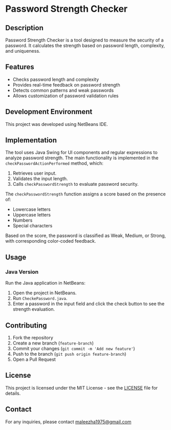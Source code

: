 # Password Strength Checker

## Description
Password Strength Checker is a tool designed to measure the security of a password. It calculates the strength based on password length, complexity, and uniqueness.

## Features
- Checks password length and complexity
- Provides real-time feedback on password strength
- Detects common patterns and weak passwords
- Allows customization of password validation rules

## Development Environment
This project was developed using NetBeans IDE.

## Implementation
The tool uses Java Swing for UI components and regular expressions to analyze password strength. The main functionality is implemented in the `checkPasswordActionPerformed` method, which:
1. Retrieves user input.
2. Validates the input length.
3. Calls `checkPasswordStrength` to evaluate password security.

The `checkPasswordStrength` function assigns a score based on the presence of:
- Lowercase letters
- Uppercase letters
- Numbers
- Special characters

Based on the score, the password is classified as Weak, Medium, or Strong, with corresponding color-coded feedback.

## Usage
### Java Version
Run the Java application in NetBeans:
1. Open the project in NetBeans.
2. Run `CheckePassword.java`.
3. Enter a password in the input field and click the check button to see the strength evaluation.

## Contributing
1. Fork the repository
2. Create a new branch (`feature-branch`)
3. Commit your changes (`git commit -m 'Add new feature'`)
4. Push to the branch (`git push origin feature-branch`)
5. Open a Pull Request

## License
This project is licensed under the MIT License - see the [LICENSE](LICENSE) file for details.

## Contact
For any inquiries, please contact [maleezha1975@gmail.com](maleezha1975@gmail.com)
